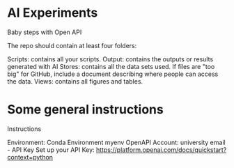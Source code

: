 # AI Experiments
 Baby steps with Open API

The repo should contain at least four folders:

Scripts: contains all your scripts.
Output: contains the outputs or results generated with AI
Stores: contains all the data sets used. If files are "too big" for GitHub, include a document describing where people can access the data.
Views: contains all figures and tables.

# Some general instructions
Instructions

Environment: Conda Environment myenv
OpenAPI Account: university email - API Key
 Set up your API Key: https://platform.openai.com/docs/quickstart?context=python
